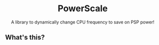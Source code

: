 <h1 align="center">PowerScale</h1>
<p align="center">A library to dynamically change CPU frequency to save on PSP power!</p>

## What's this?


